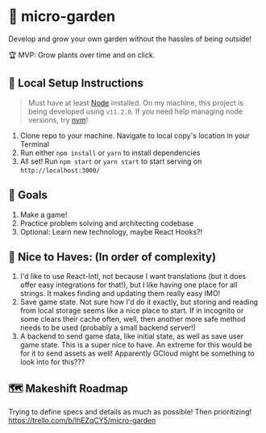 # 🌳 micro-garden

Develop and grow your own garden without the hassles of being outside!

🏆 MVP: Grow plants over time and on click.

## 📄 Local Setup Instructions

> Must have at least [Node](https://nodejs.org/) installed. On my machine, this project is being developed using `v11.2.0`. If you need help managing node versions, try [nvm](https://github.com/creationix/nvm)!

1. Clone repo to your machine. Navigate to local copy's location in your Terminal
2. Run either `npm install` or `yarn` to install dependencies
3. All set! Run `npm start` or `yarn start` to start serving on `http://localhost:3000/`

## 🥅 Goals

1. Make a game!
2. Practice problem solving and architecting codebase
3. Optional: Learn new technology, maybe React Hooks?!

## 🤔 Nice to Haves: (In order of complexity)

1. I'd like to use React-Intl, not because I want translations (but it does offer easy integrations for that!), but I like having one place for all strings. It makes finding and updating them really easy IMO!
2. Save game state. Not sure how I'd do it exactly, but storing and reading from local storage seems like a nice place to start. If in incognito or some clears their cache often, well, then another more safe method needs to be used (probably a small backend server!)
3. A backend to send game data, like initial state, as well as save user game state. This is a super nice to have. An extreme for this would be for it to send assets as well! Apparently GCloud might be something to look into for this???

## 🗺 Makeshift Roadmap

Trying to define specs and details as much as possible! Then prioritizing!
https://trello.com/b/lhEZqCY5/micro-garden
